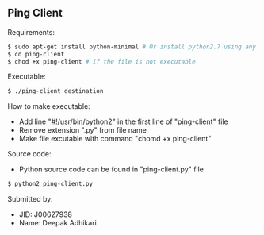 Ping Client
-----------

Requirements:
```bash
$ sudo apt-get install python-minimal # Or install python2.7 using any package manager
$ cd ping-client
$ chod +x ping-client # If the file is not executable
```

Executable:
```bash
$ ./ping-client destination
```

How to make executable:
* Add line "#!/usr/bin/python2" in the first line of "ping-client" file 
* Remove extension ".py" from file name
* Make file excutable with command "chomd +x ping-client"

Source code:
* Python source code can be found in "ping-client.py" file
```bash
$ python2 ping-client.py
```

Submitted by:
* JID: J00627938
* Name: Deepak Adhikari